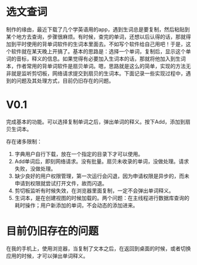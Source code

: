 # 选文查词

制作的缘由，最近下载了几个学英语用的app，遇到生词总是要复制，然后粘贴到某个地方去查询，步骤很麻烦。有时候，查完的单词，还想以后认得的话，那就得加到平时使用的背单词软件的生词本里面去。不如写个软件给自己用吧！于是，这个软件就在某天晚上开搞了。基本的思路是：选择一个单词，复制后，显示这个单词的音标，释义的信息。如果觉得有必要加入生词本的话，那就将他加入到生词本，作者常用的背单词软件是扇贝单词。嗯，思路就是这么的简单，实现的方法无非就是监听剪切板，网络请求提交到扇贝的生词本。下面记录一些实现过程中，遇到的问题及其处理方式，目前仍旧存在的问题。

# V0.1

完成基本的功能。可以选择复制单词之后，弹出单词的释义。按下Add，添加到扇贝生词本。

存在诸多限制：

1. 字典用户自行下载，放在一个指定的目录下才可以使用。
2. Add单词后，即刻网络请求。没有批量。扇贝未收录的单词，没做处理。请求失败，没做处理。
3. 缺少良好的用户权限管理，第一次运行会闪退，因为申请权限是异步的，而未申请到权限就尝试打开文件，故而闪退。
4. 剪切板监听有时候失效，在浏览器里面复制，一定不会弹出单词释义。
5. 生词本，是在创建视图的时候加载的。两个问题：在主线程进行数据库查询的耗时操作；用户新添加的单词，不会动态的添加进来。


# 目前仍旧存在的问题

在我的手机上，使用浏览器，当复制了文本之后，在返回到桌面的时候，或者切换应用的时候，才可以弹出单词释义。